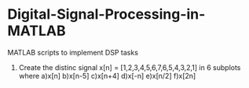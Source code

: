 # Digital-Signal-Processing-in-MATLAB
MATLAB scripts to implement DSP tasks

1. Create the distinc signal x[n] = [1,2,3,4,5,6,7,6,5,4,3,2,1] in 6 subplots where 
a)x[n] b)x[n-5] c)x[n+4] d)x[-n] e)x[n/2] f)x[2n]


